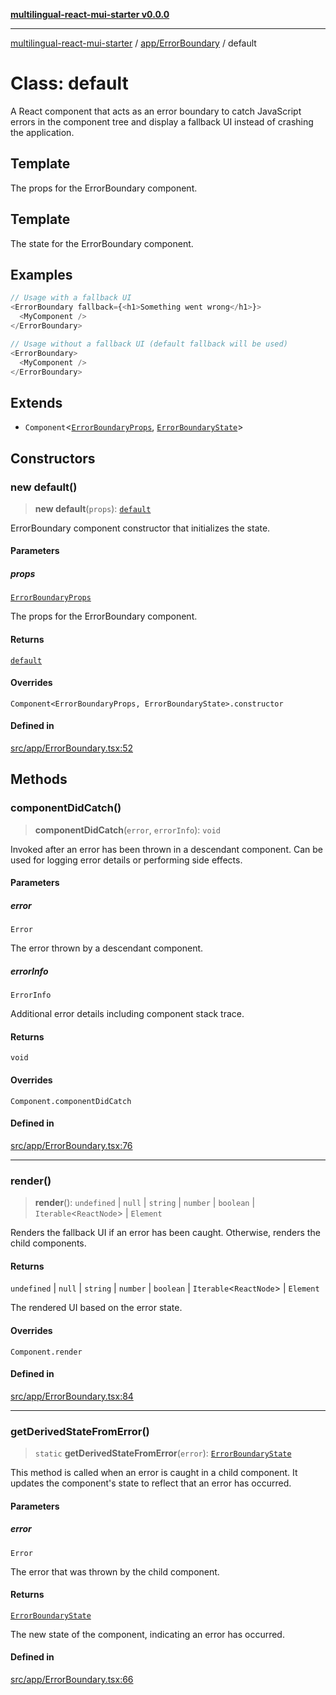 [**multilingual-react-mui-starter v0.0.0**](../../../README.md)

---

[multilingual-react-mui-starter](../../../modules.md) / [app/ErrorBoundary](../README.md) / default

# Class: default

A React component that acts as an error boundary to catch JavaScript errors
in the component tree and display a fallback UI instead of crashing the application.

## Template

The props for the ErrorBoundary component.

## Template

The state for the ErrorBoundary component.

## Examples

```ts
// Usage with a fallback UI
<ErrorBoundary fallback={<h1>Something went wrong</h1>}>
  <MyComponent />
</ErrorBoundary>
```

```ts
// Usage without a fallback UI (default fallback will be used)
<ErrorBoundary>
  <MyComponent />
</ErrorBoundary>
```

## Extends

- `Component`\<[`ErrorBoundaryProps`](../interfaces/ErrorBoundaryProps.md), [`ErrorBoundaryState`](../interfaces/ErrorBoundaryState.md)\>

## Constructors

### new default()

> **new default**(`props`): [`default`](default.md)

ErrorBoundary component constructor that initializes the state.

#### Parameters

##### props

[`ErrorBoundaryProps`](../interfaces/ErrorBoundaryProps.md)

The props for the ErrorBoundary component.

#### Returns

[`default`](default.md)

#### Overrides

`Component<ErrorBoundaryProps, ErrorBoundaryState>.constructor`

#### Defined in

[src/app/ErrorBoundary.tsx:52](https://github.com/mjleb/multilingual-react-mui-starter/blob/a8952bf59aef2b527f753160c05cc3112010bbf8/src/app/ErrorBoundary.tsx#L52)

## Methods

### componentDidCatch()

> **componentDidCatch**(`error`, `errorInfo`): `void`

Invoked after an error has been thrown in a descendant component. Can be used for logging
error details or performing side effects.

#### Parameters

##### error

`Error`

The error thrown by a descendant component.

##### errorInfo

`ErrorInfo`

Additional error details including component stack trace.

#### Returns

`void`

#### Overrides

`Component.componentDidCatch`

#### Defined in

[src/app/ErrorBoundary.tsx:76](https://github.com/mjleb/multilingual-react-mui-starter/blob/a8952bf59aef2b527f753160c05cc3112010bbf8/src/app/ErrorBoundary.tsx#L76)

---

### render()

> **render**(): `undefined` \| `null` \| `string` \| `number` \| `boolean` \| `Iterable`\<`ReactNode`\> \| `Element`

Renders the fallback UI if an error has been caught. Otherwise, renders the child components.

#### Returns

`undefined` \| `null` \| `string` \| `number` \| `boolean` \| `Iterable`\<`ReactNode`\> \| `Element`

The rendered UI based on the error state.

#### Overrides

`Component.render`

#### Defined in

[src/app/ErrorBoundary.tsx:84](https://github.com/mjleb/multilingual-react-mui-starter/blob/a8952bf59aef2b527f753160c05cc3112010bbf8/src/app/ErrorBoundary.tsx#L84)

---

### getDerivedStateFromError()

> `static` **getDerivedStateFromError**(`error`): [`ErrorBoundaryState`](../interfaces/ErrorBoundaryState.md)

This method is called when an error is caught in a child component.
It updates the component's state to reflect that an error has occurred.

#### Parameters

##### error

`Error`

The error that was thrown by the child component.

#### Returns

[`ErrorBoundaryState`](../interfaces/ErrorBoundaryState.md)

The new state of the component, indicating an error has occurred.

#### Defined in

[src/app/ErrorBoundary.tsx:66](https://github.com/mjleb/multilingual-react-mui-starter/blob/a8952bf59aef2b527f753160c05cc3112010bbf8/src/app/ErrorBoundary.tsx#L66)
